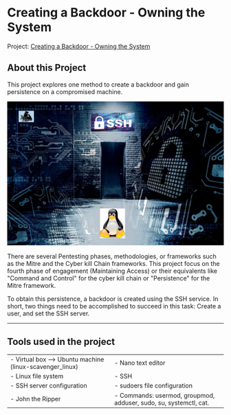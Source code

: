 # Creating a Backdoor - Owning the System

Project: [Creating a Backdoor - Owning the System](/Creating%20a%20Backdoor%20-%20Owning%20the%20System.md)

## About this Project

This project explores one method to create a backdoor and gain persistence on a compromised machine.

![a](Images/a.png)

There are several Pentesting phases, methodologies, or frameworks such as the Mitre and the Cyber kill Chain frameworks. This project focus on the fourth phase of engagement (Maintaining Access) or their equivalents like "Command and Control" for the cyber kill chain or "Persistence" for the Mitre framework.

To obtain this persistence, a backdoor is created using the SSH service. In short, two things need to be accomplished to succeed in this task: Create a user, and set the SSH server. 

---

## Tools used in the project

|   |   |
| --- | --- |
| - Virtual box --> Ubuntu machine (linux-scavenger_linux) | - Nano text editor |
| - Linux file system | - SSH |
| - SSH server configuration | - sudoers file configuration |
| - John the Ripper | - Commands: usermod, groupmod, adduser, sudo, su, systemctl, cat.